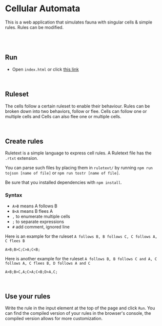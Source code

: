 # Cellular Automata

This is a web application that simulates fauna with singular cells & simple rules.
Rules can be modified.


<br/><br/>

## Run

* Open `index.html` or click [this link](https://raw.githack.com/matiasvlevi/Cells/0.0.1/index.html)

<br/>

## Ruleset
The cells follow a certain ruleset to enable their behaviour. Rules can be broken down into two behaviors, follow or flee.
Cells can follow one or multiple cells and Cells can also flee one or multiple cells.

<br/>

## Create rules

Ruletext is a simple language to express cell rules.
A Ruletext file has the `.rtxt` extension.

You can parse such files by placing them in `ruletext/` by running `npm run tojson [name of file]` or `npm run tostr [name of file]`.

Be sure that you installed dependencies with `npm install`. 

### Syntax

* `A>B` means A follows B
* `B<A` means B flees A
* `,` to enumerate multiple cells
* `;` to separate expressions 
* `#` add comment, ignored line  

Here is an example for the ruleset `A follows B, B follows C, C follows A, C flees B`
```
A>B;B>C;C>A;C<B;
```

Here is another example for the ruleset `A follows B, B follows C and A, C follows A, C flees B, D follows A and C`
```
A>B;B>C,A;C>A;C<B;D>A,C;
```

<br/>

## Use your rules

Write the rule in the input element at the top of the page and click `Run`.
You can find the compiled version of your rules in the browser's console, the compiled version allows for more customization.
